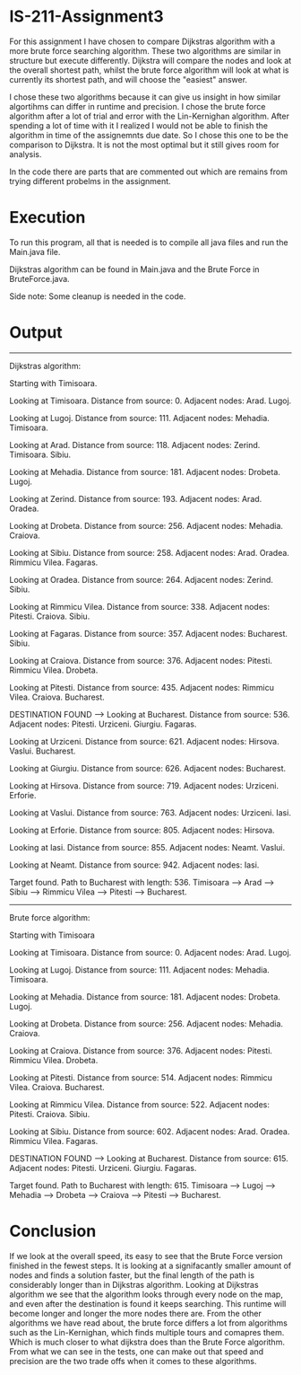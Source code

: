 # IS-211-Assignment3

For this assignment I have chosen to compare Dijkstras algorithm with a more brute force searching algorithm. These two algorithms are similar in structure but execute differently. Dijkstra will compare the nodes and look at the overall shortest path, whilst the brute force algorithm will look at what is currently its shortest path, and will choose the "easiest" answer.

I chose these two algorithms because it can give us insight in how similar algortihms can differ in runtime and precision. I chose the brute force algorithm after a lot of trial and error with the Lin-Kernighan algorithm. After spending a lot of time with it I realized I would not be able to finish the algorithm in time of the assignemnts due date. So I chose this one to be the comparison to Dijkstra. It is not the most optimal but it still gives room for analysis.

In the code there are parts that are commented out which are remains from trying different probelms in the assignment.

# Execution
To run this program, all that is needed is to compile all java files and run the Main.java file.

Dijkstras algorithm can be found in Main.java and the Brute Force in BruteForce.java.

Side note:
Some cleanup is needed in the code.

# Output
--------------------------------------------------------------------------
Dijkstras algorithm:

Starting with Timisoara.

Looking at Timisoara. Distance from source: 0. Adjacent nodes: Arad. Lugoj. 

Looking at Lugoj. Distance from source: 111. Adjacent nodes: Mehadia. Timisoara. 

Looking at Arad. Distance from source: 118. Adjacent nodes: Zerind. Timisoara. Sibiu. 

Looking at Mehadia. Distance from source: 181. Adjacent nodes: Drobeta. Lugoj. 

Looking at Zerind. Distance from source: 193. Adjacent nodes: Arad. Oradea. 

Looking at Drobeta. Distance from source: 256. Adjacent nodes: Mehadia. Craiova. 

Looking at Sibiu. Distance from source: 258. Adjacent nodes: Arad. Oradea. Rimmicu Vilea. Fagaras. 

Looking at Oradea. Distance from source: 264. Adjacent nodes: Zerind. Sibiu. 

Looking at Rimmicu Vilea. Distance from source: 338. Adjacent nodes: Pitesti. Craiova. Sibiu. 

Looking at Fagaras. Distance from source: 357. Adjacent nodes: Bucharest. Sibiu. 

Looking at Craiova. Distance from source: 376. Adjacent nodes: Pitesti. Rimmicu Vilea. Drobeta. 

Looking at Pitesti. Distance from source: 435. Adjacent nodes: Rimmicu Vilea. Craiova. Bucharest. 

DESTINATION FOUND --> Looking at Bucharest. Distance from source: 536. Adjacent nodes: Pitesti. Urziceni. Giurgiu. Fagaras. 

Looking at Urziceni. Distance from source: 621. Adjacent nodes: Hirsova. Vaslui. Bucharest. 

Looking at Giurgiu. Distance from source: 626. Adjacent nodes: Bucharest. 

Looking at Hirsova. Distance from source: 719. Adjacent nodes: Urziceni. Erforie. 

Looking at Vaslui. Distance from source: 763. Adjacent nodes: Urziceni. Iasi. 

Looking at Erforie. Distance from source: 805. Adjacent nodes: Hirsova. 

Looking at Iasi. Distance from source: 855. Adjacent nodes: Neamt. Vaslui. 

Looking at Neamt. Distance from source: 942. Adjacent nodes: Iasi. 

Target found. Path to Bucharest with length: 536. Timisoara --> Arad --> Sibiu --> Rimmicu Vilea --> Pitesti --> Bucharest.

--------------------------------------------------------------------------
Brute force algorithm:

Starting with Timisoara

Looking at Timisoara. Distance from source: 0. Adjacent nodes: Arad. Lugoj. 

Looking at Lugoj. Distance from source: 111. Adjacent nodes: Mehadia. Timisoara. 

Looking at Mehadia. Distance from source: 181. Adjacent nodes: Drobeta. Lugoj. 

Looking at Drobeta. Distance from source: 256. Adjacent nodes: Mehadia. Craiova. 

Looking at Craiova. Distance from source: 376. Adjacent nodes: Pitesti. Rimmicu Vilea. Drobeta. 

Looking at Pitesti. Distance from source: 514. Adjacent nodes: Rimmicu Vilea. Craiova. Bucharest. 

Looking at Rimmicu Vilea. Distance from source: 522. Adjacent nodes: Pitesti. Craiova. Sibiu. 

Looking at Sibiu. Distance from source: 602. Adjacent nodes: Arad. Oradea. Rimmicu Vilea. Fagaras. 

DESTINATION FOUND --> Looking at Bucharest. Distance from source: 615. Adjacent nodes: Pitesti. Urziceni. Giurgiu. Fagaras. 

Target found. Path to Bucharest with length: 615. Timisoara --> Lugoj --> Mehadia --> Drobeta --> Craiova --> Pitesti --> Bucharest.

# Conclusion
If we look at the overall speed, its easy to see that the Brute Force version finished in the fewest steps. It is looking at a signifacantly smaller amount of nodes and finds a solution faster, but the final length of the path is considerably longer than in Dijkstras algorithm. Looking at Dijkstras algorithm we see that the algorithm looks through every node on the map, and even after the destination is found it keeps searching. This runtime will become longer and longer the more nodes there are. From the other algorithms we have read about, the brute force differs a lot from algorithms such as the Lin-Kernighan, which finds multiple tours and comapres them. Which is much closer to what dijkstra does than the Brute Force algorithm. From what we can see in the tests, one can make out that speed and precision are the two trade offs when it comes to these algorithms. 

